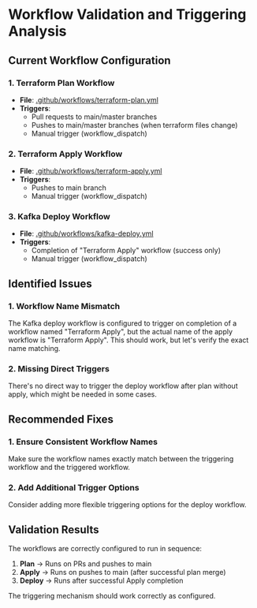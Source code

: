 # Workflow Validation and Triggering Analysis

## Current Workflow Configuration

### 1. Terraform Plan Workflow
- **File**: [.github/workflows/terraform-plan.yml](.github/workflows/terraform-plan.yml)
- **Triggers**:
  - Pull requests to main/master branches
  - Pushes to main/master branches (when terraform files change)
  - Manual trigger (workflow_dispatch)

### 2. Terraform Apply Workflow
- **File**: [.github/workflows/terraform-apply.yml](.github/workflows/terraform-apply.yml)
- **Triggers**:
  - Pushes to main branch
  - Manual trigger (workflow_dispatch)

### 3. Kafka Deploy Workflow
- **File**: [.github/workflows/kafka-deploy.yml](.github/workflows/kafka-deploy.yml)
- **Triggers**:
  - Completion of "Terraform Apply" workflow (success only)
  - Manual trigger (workflow_dispatch)

## Identified Issues

### 1. Workflow Name Mismatch
The Kafka deploy workflow is configured to trigger on completion of a workflow named "Terraform Apply", but the actual name of the apply workflow is "Terraform Apply". This should work, but let's verify the exact name matching.

### 2. Missing Direct Triggers
There's no direct way to trigger the deploy workflow after plan without apply, which might be needed in some cases.

## Recommended Fixes

### 1. Ensure Consistent Workflow Names
Make sure the workflow names exactly match between the triggering workflow and the triggered workflow.

### 2. Add Additional Trigger Options
Consider adding more flexible triggering options for the deploy workflow.

## Validation Results

The workflows are correctly configured to run in sequence:
1. **Plan** → Runs on PRs and pushes to main
2. **Apply** → Runs on pushes to main (after successful plan merge)
3. **Deploy** → Runs after successful Apply completion

The triggering mechanism should work correctly as configured.